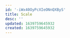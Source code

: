 ```yaml
---
id: '-iWx40OyPcXIeONnQXByS'
title: Scale
desc: ''
updated: 1639759645932
created: 1639759645932
---
```


